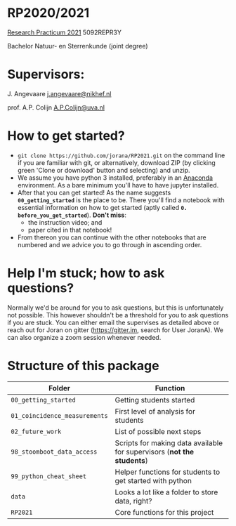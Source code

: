# RP2020/2021
[Research Practicum 2021](https://datanose.nl/#course[88868]) 5092REPR3Y

Bachelor Natuur- en Sterrenkunde (joint degree)

# Supervisors:
J. Angevaare <j.angevaare@nikhef.nl>

prof. A.P. Colijn <A.P.Colijn@uva.nl>

# How to get started?
  - `git clone https://github.com/jorana/RP2021.git` on the command line if you are familiar with git, or alternatively, download ZIP (by clicking green 'Clone or download' button and selecting) and unzip.
  - We assume you have python 3 installed, preferably in an [Anaconda](https://anaconda.org/) environment. As a bare minimum you'll have to have jupyter installed.
  - After that you can get started! As the name suggests **``00_getting_started``** is the place to be. There you'll find a notebook with essential information on how to get started (aptly called **`0. before_you_get_started`**). **Don't miss**:
    - the instruction video; and 
    - paper cited in that notebook!
  - From thereon you can continue with the other notebooks that are numbered and we advice you to go through in ascending order.

# Help I'm stuck; how to ask questions?
Normally we'd be around for you to ask questions, but this is unfortunately not possible. This however shouldn't be a threshold for you to ask questions if you are stuck. You can either email the supervises as detailed above or reach out for Joran on gitter (https://gitter.im, search for User JoranA). We can also organize a zoom session whenever needed.

# Structure of this package
| Folder                        | Function          |
| ---------                     | ---------         |
| `00_getting_started`          | Getting students started   |
| `01_coincidence_measurements` | First level of analysis for students |
| `02_future_work`              | List of possible next steps |
| `98_stoomboot_data_access`    | Scripts for making data available for supervisors (**not the students**) |
| `99_python_cheat_sheet`       | Helper functions for students to get started with python |
| `data`                        | Looks a lot like a folder to store data, right? |
| `RP2021`                      | Core functions for this project |

